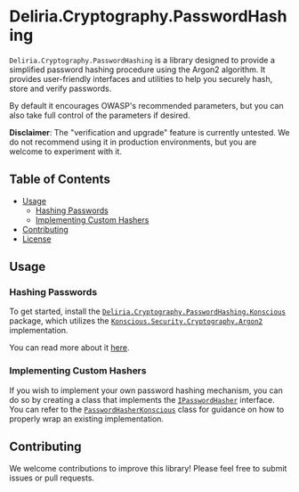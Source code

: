 # Deliria.Cryptography.PasswordHashing

`Deliria.Cryptography.PasswordHashing` is a library designed to provide a simplified password hashing procedure using the Argon2 algorithm. It provides user-friendly interfaces and utilities to help you securely hash, store and verify passwords.

By default it encourages OWASP's recommended parameters, but you can also take full control of the parameters if desired.

**Disclaimer**: The "verification and upgrade" feature is currently untested. We do not recommend using it in production environments, but you are welcome to experiment with it.

## Table of Contents
- [Usage](#usage)
  - [Hashing Passwords](#hashing-passwords)
  - [Implementing Custom Hashers](#implementing-custom-hashers)
- [Contributing](#contributing)
- [License](#license)

## Usage

### Hashing Passwords

To get started, install the [`Deliria.Cryptography.PasswordHashing.Konscious`]() package, which utilizes the [`Konscious.Security.Cryptography.Argon2`](https://github.com/kmaragon/Konscious.Security.Cryptography?tab=readme-ov-file#konscioussecuritycryptographyargon2) implementation.

You can read more about it [here](./srcs/Deliria.Cryptography.PasswordHashing.Konscious/README.md).

### Implementing Custom Hashers

If you wish to implement your own password hashing mechanism, you can do so by creating a class that implements the [`IPasswordHasher`](.\srcs\Deliria.Cryptography.PasswordHashing\IPasswordHasher.cs) interface. You can refer to the [`PasswordHasherKonscious`](.\srcs\Deliria.Cryptography.PasswordHashing.Konscious\PasswordHasherKonscious.cs) class for guidance on how to properly wrap an existing implementation.

## Contributing

We welcome contributions to improve this library! Please feel free to submit issues or pull requests.